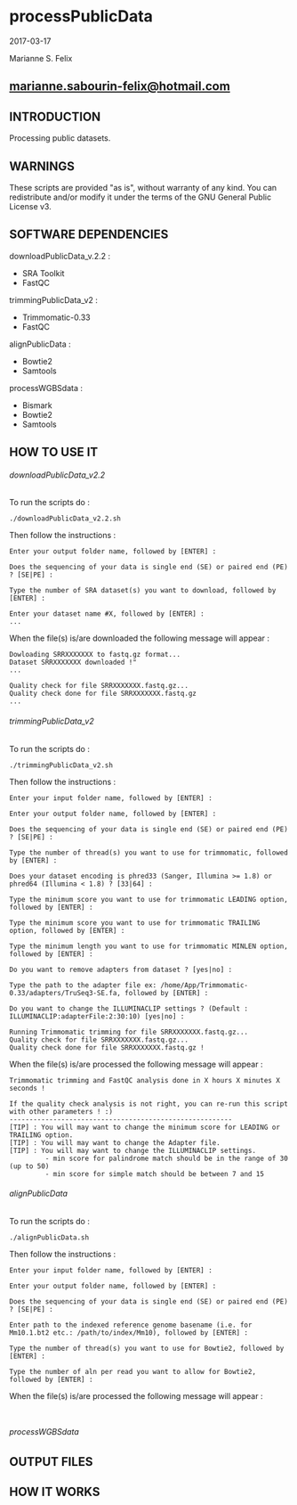 # processPublicData

2017-03-17

Marianne S. Felix

marianne.sabourin-felix@hotmail.com
-----------------------------------

## INTRODUCTION

Processing public datasets.

## WARNINGS

These scripts are provided "as is", without warranty of any kind. You can redistribute and/or modify it under the terms of the GNU General Public License v3.

## SOFTWARE DEPENDENCIES

downloadPublicData_v.2.2 :

* SRA Toolkit
* FastQC

trimmingPublicData_v2 :

* Trimmomatic-0.33
* FastQC

alignPublicData :

* Bowtie2
* Samtools

processWGBSdata :

* Bismark
* Bowtie2
* Samtools


## HOW TO USE IT

###### downloadPublicData_v2.2

To run the scripts do :

```
./downloadPublicData_v2.2.sh 
```

Then follow the instructions :

```
Enter your output folder name, followed by [ENTER] :
```

```
Does the sequencing of your data is single end (SE) or paired end (PE) ? [SE|PE] :
```

```
Type the number of SRA dataset(s) you want to download, followed by [ENTER] :
```

```
Enter your dataset name #X, followed by [ENTER] :
...
```
When the file(s) is/are downloaded the following message will appear :

```
Dowloading SRRXXXXXXX to fastq.gz format...
Dataset SRRXXXXXXX downloaded !"
...
```
    
```
Quality check for file SRRXXXXXXX.fastq.gz...
Quality check done for file SRRXXXXXXX.fastq.gz
...
```

###### trimmingPublicData_v2

To run the scripts do :

```
./trimmingPublicData_v2.sh
```

Then follow the instructions :

```
Enter your input folder name, followed by [ENTER] :
```

```
Enter your output folder name, followed by [ENTER] :
```

```
Does the sequencing of your data is single end (SE) or paired end (PE) ? [SE|PE] :
```

```
Type the number of thread(s) you want to use for trimmomatic, followed by [ENTER] :
```

```
Does your dataset encoding is phred33 (Sanger, Illumina >= 1.8) or phred64 (Illumina < 1.8) ? [33|64] :
```

```
Type the minimum score you want to use for trimmomatic LEADING option, followed by [ENTER] :
```

```
Type the minimum score you want to use for trimmomatic TRAILING option, followed by [ENTER] :
```

```
Type the minimum length you want to use for trimmomatic MINLEN option, followed by [ENTER] :
```

```
Do you want to remove adapters from dataset ? [yes|no] :
```

```
Type the path to the adapter file ex: /home/App/Trimmomatic-0.33/adapters/TruSeq3-SE.fa, followed by [ENTER] :
```

```
Do you want to change the ILLUMINACLIP settings ? (Default : ILLUMINACLIP:adapterFile:2:30:10) [yes|no] :
```

```
Running Trimmomatic trimming for file SRRXXXXXXX.fastq.gz...
Quality check for file SRRXXXXXXX.fastq.gz...
Quality check done for file SRRXXXXXXX.fastq.gz !
```

When the file(s) is/are processed the following message will appear :

```
Trimmomatic trimming and FastQC analysis done in X hours X minutes X seconds !

If the quality check analysis is not right, you can re-run this script with other parameters ! :)
--------------------------------------------------------
[TIP] : You will may want to change the minimum score for LEADING or TRAILING option.
[TIP] : You will may want to change the Adapter file.
[TIP] : You will may want to change the ILLUMINACLIP settings.
         - min score for palindrome match should be in the range of 30 (up to 50)
         - min score for simple match should be between 7 and 15
```

###### alignPublicData

To run the scripts do :

```
./alignPublicData.sh
```

Then follow the instructions :

```
Enter your input folder name, followed by [ENTER] :
```

```
Enter your output folder name, followed by [ENTER] :
```

```
Does the sequencing of your data is single end (SE) or paired end (PE) ? [SE|PE] :
```

```
Enter path to the indexed reference genome basename (i.e. for Mm10.1.bt2 etc.: /path/to/index/Mm10), followed by [ENTER] :
```

```
Type the number of thread(s) you want to use for Bowtie2, followed by [ENTER] :
```

```
Type the number of aln per read you want to allow for Bowtie2, followed by [ENTER] :
```

When the file(s) is/are processed the following message will appear :

```

```

```

```


###### processWGBSdata



## OUTPUT FILES



## HOW IT WORKS



